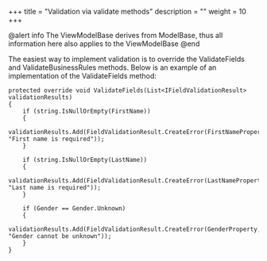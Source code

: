 +++
title = "Validation via validate methods" 
description = ""
weight = 10
+++

@alert info
The ViewModelBase derives from ModelBase, thus all information here also applies to the ViewModelBase
@end

The easiest way to implement validation is to override the ValidateFields and ValidateBusinessRules methods. Below is an example of an implementation of the ValidateFields method:

```
protected override void ValidateFields(List<IFieldValidationResult> validationResults)
{
    if (string.IsNullOrEmpty(FirstName))
    {
        validationResults.Add(FieldValidationResult.CreateError(FirstNameProperty, "First name is required"));
    }

    if (string.IsNullOrEmpty(LastName))
    {
        validationResults.Add(FieldValidationResult.CreateError(LastNameProperty, "Last name is required"));
    }

    if (Gender == Gender.Unknown)
    {
        validationResults.Add(FieldValidationResult.CreateError(GenderProperty, "Gender cannot be unknown"));
    }
}
```
